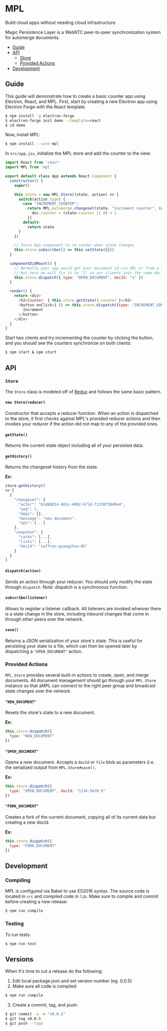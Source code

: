 # MPL
Build cloud apps without needing cloud infrastructure. 

Magic Persistence Layer is a WebRTC peer-to-peer synchronization system for automerge documents.

- [Guide](#guide)
- [API](#api)
  * [Store](#store)
  * [Provided Actions](#provided-actions)
- [Development](#development)

## Guide

This guide will demonstrate how to create a basic counter app using Electron, React, and MPL. First, start by creating a new Electron app using Electron Forge with the React template.

```bash
$ npm install -g electron-forge
$ electron-forge init demo --template=react
$ cd demo
```

Now, install MPL:

```bash
$ npm install --save mpl
```

In `src/app.jsx`, initialize the MPL store and add the counter to the view:

```js
import React from 'react'
import MPL from 'mpl'

export default class App extends React.Component {
  constructor() {
    super()

    this.store = new MPL.Store((state, action) => {
      switch(action.type) {
        case "INCREMENT_COUNTER":
          return MPL.Automerge.changeset(state, "increment counter", (doc) => {
            doc.counter = (state.counter || 0) + 1
          })
        default:
          return state
      }
    })

    // Force App component to re-render when state changes
    this.store.subscribe(() => this.setState({}))
  }

  componentDidMount() {
    // Normally your app would get your document id via URL or from a file,
    // but here we will fix it to "1" so our clients join the same doc
    this.store.dispatch({ type: "OPEN_DOCUMENT", docId: "1" })
  }

  render() {
    return <div>
      <h2>Counter: { this.store.getState().counter }</h2>
      <button onClick={ () => this.store.dispatch({type: "INCREMENT_COUNTER"}) } >
        Increment
      </button>
    </div>
  }
}
```

Start two clients and try incrementing the counter by clicking the button, and you should see the counters synchronize on both clients:

```bash
$ npm start & npm start
```

## API

### `Store`

The `Store` class is modeled off of [Redux](http://redux.js.org/) and follows the same basic pattern.

#### `new Store(reducer)`

Constructor that accepts a reducer function. When an action is dispatched to the store, it first checks against MPL's provided reducer actions and then invokes your reducer if the action did not map to any of the provided ones.

#### `getState()`

Returns the current state object including all of your persisted data.

#### `getHistory()`

Returns the changeset history from the state.

**Ex:**

```js
store.getHistory()
=> [
  {
    "changeset": {
      "actor": "61d8b814-463c-4092-b71d-7137873840e4",
      "seq": 1,
      "deps": {},
      "message": "new document",
      "ops": [...]
    },
    "snapshot": {
      "cards": [...],
      "lists": [...],
      "docId": "saffron-guangzhou-85"
    }
  }
]
```

#### `dispatch(action)`

Sends an action through your reducer. You should only modify the state through `dispatch`. Note: dispatch is a synchronous function.

#### `subscribe(listener)`

Allows to register a listener callback. All listeners are invoked whenver there is a state change in the store, including inbound changes that come in through other peers over the network.

#### `save()`

Returns a JSON serialization of your store's state. This is useful for persisting your state to a file, which can then be opened later by dispatching a `"OPEN_DOCUMENT"` action.


### Provided Actions

`MPL.Store` provides several built-in actions to create, open, and merge documents. All document management should go through your `MPL.Store` instance so that aMPL can connect to the right peer group and broadcast state changes over the network.

#### `"NEW_DOCUMENT"`

Resets the store's state to a new document.

**Ex:**

```js
this.store.dispatch({
  type: "NEW_DOCUMENT"
})
```

#### `"OPEN_DOCUMENT"`

Opens a new document. Accepts a `docId` or `file` blob as parameters (i.e. the serialized output from `MPL.Store#save()`. 

**Ex:**

```js
this.store.dispatch({
  type: "OPEN_DOCUMENT", docId: "1234-5678-9"
})
```

#### `"FORK_DOCUMENT"`

Creates a fork of the current document, copying all of its current data but creating a new docId.

**Ex:**

```js
this.store.dispatch({
  type: "FORK_DOCUMENT"
})
```

## Development

### Compiling

MPL is configured via Babel to use ES2016 syntax. The source code is located in `src` and compiled code in `lib`. Make sure to compile and commit before creating a new release:

```bash
$ npm run compile
```

### Testing

To run tests:

```bash
$ npm run test
```

## Versions

When it's time to cut a release do the following:

1. Edit local package.json and set version number (eg. 0.0.5)
2. Make sure all code is compiled:

```bash
$ npm run compile
```

3. Create a commit, tag, and push:

```bash
$ git commit -a -m "v0.0.5"
$ git tag v0.0.5
$ git push --tags
```
